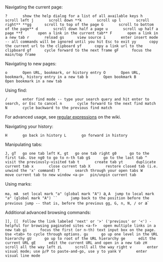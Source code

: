 Navigating the current page:

`?       show the help dialog for a list of all available keys
h       scroll left
j       scroll down
**k       scroll up
l       scroll right**
**gg      scroll to top of the page
G       scroll to bottom of the page**
d       scroll down half a page
u       scroll up half a page
**f       open a link in the current tab**
F       open a link in a new tab
r       reload
gs      view source
i       enter insert mode -- all commands will be ignored until you hit Esc to exit
yy      copy the current url to the clipboard
yf      copy a link url to the clipboard
gf      cycle forward to the next frame
gF      focus the main/top frame`

Navigating to new pages:

`o       Open URL, bookmark, or history entry
O       Open URL, bookmark, history entry in a new tab
b       Open bookmark
B       Open bookmark in a new tab`

Using find:

`/       enter find mode
          -- type your search query and hit enter to search, or Esc to cancel
n       cycle forward to the next find match
N       cycle backward to the previous find match`

For advanced usage, see [regular expressions](https://github.com/philc/vimium/wiki/Find-Mode) on the wiki.

Navigating your history:

`H       go back in history
L       go forward in history`

Manipulating tabs:

`J, gT   go one tab left
K, gt   go one tab right
g0      go to the first tab. Use ng0 to go to n-th tab
g$      go to the last tab
^       visit the previously-visited tab
t       create tab
yt      duplicate current tab
x       close current tab
X       restore closed tab (i.e. unwind the 'x' command)
T       search through your open tabs
W       move current tab to new window
<a-p>   pin/unpin current tab`

Using marks:

`ma, mA  set local mark "a" (global mark "A")
`a, ` A  jump to local mark "a" (global mark "A")
``      jump back to the position before the previous jump
          -- that is, before the previous gg, G, n, N, / or  `a`

Additional advanced browsing commands:

`]], [[  Follow the link labeled 'next' or '>' ('previous' or '<')
          - helpful for browsing paginated sites
<a-f>   open multiple links in a new tab
gi      focus the first (or n-th) text input box on the page. Use <tab> to cycle through options.
gu      go up one level in the URL hierarchy
gU      go up to root of the URL hierarchy
ge      edit the current URL
gE      edit the current URL and open in a new tab
zH      scroll all the way left
zL      scroll all the way right
v       enter visual mode; use p/P to paste-and-go, use y to yank
V       enter visual line mode`
